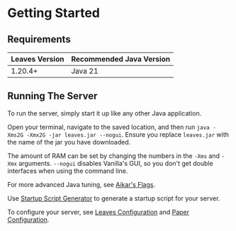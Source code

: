 # Getting Started

## Requirements

| Leaves Version | Recommended Java Version |
|----------------| ------------------------ |
| 1.20.4+        | Java 21                  |

## Running The Server

To run the server, simply start it up like any other Java application.

Open your terminal, navigate to the saved location, and then run `java -Xms2G -Xmx2G -jar leaves.jar --nogui`. Ensure
you replace `leaves.jar` with the name of the jar you have downloaded.

The amount of RAM can be set by changing the numbers in the `-Xms` and `-Xmx` arguments. `--nogui` disables Vanilla's
GUI, so you don't get double interfaces when using the command line.

For more advanced Java tuning, see [Aikar's Flags](https://docs.papermc.io/paper/aikars-flags).

Use [Startup Script Generator](https://docs.papermc.io/misc/tools/start-script-gen) to generate a startup script for
your server.

To configure your server, see [Leaves Configuration](../configuration)
and [Paper Configuration](https://docs.papermc.io/paper/reference/configuration).
